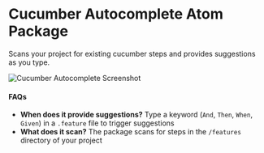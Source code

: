 # Cucumber Autocomplete Atom Package

Scans your project for existing cucumber steps and provides suggestions as you type.

![Cucumber Autocomplete Screenshot](https://raw.githubusercontent.com/tomkadwill/atom-cucumber-autocomplete/master/images/cucumber_autocomplete.jpg)

#### FAQs
* __When does it provide suggestions?__ Type a keyword (`And`, `Then`, `When`, `Given`) in a `.feature` file to trigger suggestions
* __What does it scan?__ The package scans for steps in the `/features` directory of your project

